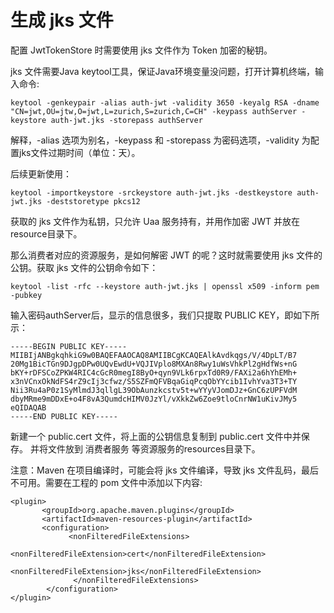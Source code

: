 # 生成 jks 文件

配置 JwtTokenStore 时需要使用 jks 文件作为 Token 加密的秘钥。

jks 文件需要Java keytool工具，保证Java环境变量没问题，打开计算机终端，输入命令:

```
keytool -genkeypair -alias auth-jwt -validity 3650 -keyalg RSA -dname "CN=jwt,OU=jtw,O=jwt,L=zurich,S=zurich,C=CH" -keypass authServer -keystore auth-jwt.jks -storepass authServer
```

解释，-alias 选项为别名，-keypass 和 -storepass 为密码选项，-validity 为配置jks文件过期时间（单位：天）。

后续更新使用：
```
keytool -importkeystore -srckeystore auth-jwt.jks -destkeystore auth-jwt.jks -deststoretype pkcs12
```

获取的 jks 文件作为私钥，只允许 Uaa 服务持有，并用作加密 JWT 并放在resource目录下。

那么消费者对应的资源服务，是如何解密 JWT 的呢？这时就需要使用 jks 文件的公钥。获取 jks 文件的公钥命令如下：

```
keytool -list -rfc --keystore auth-jwt.jks | openssl x509 -inform pem -pubkey
```

输入密码authServer后，显示的信息很多，我们只提取 PUBLIC KEY，即如下所示：

```
-----BEGIN PUBLIC KEY-----
MIIBIjANBgkqhkiG9w0BAQEFAAOCAQ8AMIIBCgKCAQEAlkAvdkqgs/V/4DpLT/B7
20Mg1BicTGn9DJgpDPw0UQvEwdU+VQJIVplo8MXAn8Rwy1uWsVhkPl2gHdfWs+nG
bKY+rDFSCoZPKW4RIC4cGcR0megI8ByO+qyn9VLk6rpxTd0R9/FAXi2a6hYhEMh+
x3nVCnxOkNdFS4rZ9cIj3cfwz/S5SZFmQFVBqaGiqPcqObYYcib1IvhYva3T3+TY
Nii3Ru4aP0z1SyMlmdJ3qllgL39ObAunzkcstv5t+wYYyVJomDJz+GnC6zUPFVdM
dbyMRme9mDDxE+o4F8vA3QumdcHIMV0JzYl/vXkkZw6Zoe9tloCnrNW1uKivJMy5
eQIDAQAB
-----END PUBLIC KEY-----
```

新建一个 public.cert 文件，将上面的公钥信息复制到 public.cert 文件中并保存。
并将文件放到 消费者服务 等资源服务的resources目录下。


注意：Maven 在项目编译时，可能会将 jks 文件编译，导致 jks 文件乱码，最后不可用。需要在工程的 pom 文件中添加以下内容:

```$xslt
<plugin>
       <groupId>org.apache.maven.plugins</groupId>
       <artifactId>maven-resources-plugin</artifactId>
       <configuration>
             <nonFilteredFileExtensions>
                 <nonFilteredFileExtension>cert</nonFilteredFileExtension>
                 <nonFilteredFileExtension>jks</nonFilteredFileExtension>
              </nonFilteredFileExtensions>
        </configuration>
</plugin>
```